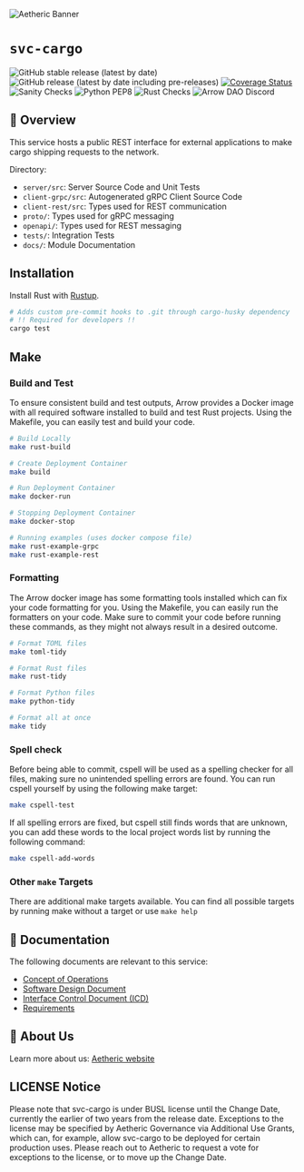 ![Aetheric Banner](https://github.com/aetheric-oss/.github/raw/main/assets/readme-banner.png)

# `svc-cargo`

![GitHub stable release (latest by date)](https://img.shields.io/github/v/release/aetheric-oss/svc-cargo?sort=semver&color=green) ![GitHub release (latest by date including pre-releases)](https://img.shields.io/github/v/release/aetheric-oss/svc-cargo?include_prereleases) [![Coverage Status](https://coveralls.io/repos/github/aetheric-oss/svc-cargo/badge.svg?branch=develop)](https://coveralls.io/github/aetheric-oss/svc-cargo)
![Sanity Checks](https://github.com/aetheric-oss/svc-cargo/actions/workflows/sanity_checks.yml/badge.svg?branch=develop) ![Python PEP8](https://github.com/aetheric-oss/svc-cargo/actions/workflows/python_ci.yml/badge.svg?branch=develop) ![Rust Checks](https://github.com/aetheric-oss/svc-cargo/actions/workflows/rust_ci.yml/badge.svg?branch=develop) 
![Arrow DAO Discord](https://img.shields.io/discord/853833144037277726?style=plastic)

## :telescope: Overview

This service hosts a public REST interface for external applications to make cargo shipping requests to the network.

Directory:
- `server/src`: Server Source Code and Unit Tests
- `client-grpc/src`: Autogenerated gRPC Client Source Code
- `client-rest/src`: Types used for REST communication
- `proto/`: Types used for gRPC messaging
- `openapi/`: Types used for REST messaging
- `tests/`: Integration Tests
- `docs/`: Module Documentation

## Installation

Install Rust with [Rustup](https://www.rust-lang.org/tools/install).

```bash
# Adds custom pre-commit hooks to .git through cargo-husky dependency
# !! Required for developers !!
cargo test
```

## Make

### Build and Test

To ensure consistent build and test outputs, Arrow provides a Docker image with all required software installed to build and test Rust projects.
Using the Makefile, you can easily test and build your code.

```bash
# Build Locally
make rust-build

# Create Deployment Container
make build

# Run Deployment Container
make docker-run

# Stopping Deployment Container
make docker-stop

# Running examples (uses docker compose file)
make rust-example-grpc
make rust-example-rest
```

### Formatting

The Arrow docker image has some formatting tools installed which can fix your code formatting for you.
Using the Makefile, you can easily run the formatters on your code.
Make sure to commit your code before running these commands, as they might not always result in a desired outcome.

```bash
# Format TOML files
make toml-tidy

# Format Rust files
make rust-tidy

# Format Python files
make python-tidy

# Format all at once
make tidy
```


### Spell check

Before being able to commit, cspell will be used as a spelling checker for all files, making sure no unintended spelling errors are found.
You can run cspell yourself by using the following make target:
```bash
make cspell-test
```

If all spelling errors are fixed, but cspell still finds words that are unknown, you can add these words to the local project words list by running the following command:
```bash
make cspell-add-words
```

### Other `make` Targets

There are additional make targets available. You can find all possible targets by running make without a target or use `make help`

## :scroll: Documentation
The following documents are relevant to this service:
- [Concept of Operations](./docs/conops.md)
- [Software Design Document](./docs/sdd.md)
- [Interface Control Document (ICD)](./docs/icd.md)
- [Requirements](https://nocodb.aetheric.nl/dashboard/#/nc/view/d1bb0a51-e22f-4b91-b1c5-66f11f4f861b)

## :busts_in_silhouette: About Us
Learn more about us: [Aetheric website](https://www.aetheric.nl)

## LICENSE Notice

Please note that svc-cargo is under BUSL license until the Change Date, currently the earlier of two years from the release date. Exceptions to the license may be specified by Aetheric Governance via Additional Use Grants, which can, for example, allow svc-cargo to be deployed for certain production uses. Please reach out to Aetheric to request a vote for exceptions to the license, or to move up the Change Date.
